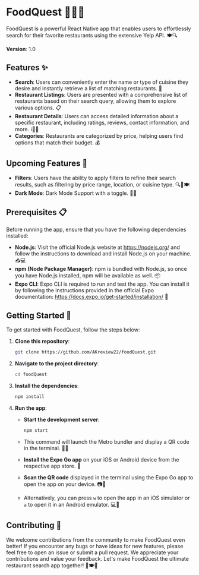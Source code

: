 # FoodQuest 🍔🌮🍕

FoodQuest is a powerful React Native app that enables users to effortlessly search for their favorite restaurants using the extensive Yelp API. 🍽️🔍

**Version**: 1.0

## Features ✨

- **Search**: Users can conveniently enter the name or type of cuisine they desire and instantly retrieve a list of matching restaurants. 🔎
- **Restaurant Listings**: Users are presented with a comprehensive list of restaurants based on their search query, allowing them to explore various options. 📋
- **Restaurant Details**: Users can access detailed information about a specific restaurant, including ratings, reviews, contact information, and more. ℹ️🏢📞
- **Categories**: Restaurants are categorized by price, helping users find options that match their budget. 💰

## Upcoming Features 🚀

- **Filters**: Users have the ability to apply filters to refine their search results, such as filtering by price range, location, or cuisine type. 🔍📍🍽️
- **Dark Mode**: Dark Mode Support with a toggle. 🌙🌓

## Prerequisites 📋

Before running the app, ensure that you have the following dependencies installed:

- **Node.js**: Visit the official Node.js website at https://nodejs.org/ and follow the instructions to download and install Node.js on your machine. 📥💻
- **npm (Node Package Manager)**: npm is bundled with Node.js, so once you have Node.js installed, npm will be available as well. 📦
- **Expo CLI**: Expo CLI is required to run and test the app. You can install it by following the instructions provided in the official Expo documentation: https://docs.expo.io/get-started/installation/ 📲

## Getting Started 🚀

To get started with FoodQuest, follow the steps below:

1. **Clone this repository**:

   ```bash
   git clone https://github.com/AKreview22/foodQuest.git
   ```

2. **Navigate to the project directory**:

   ```bash
   cd foodQuest
   ```

3. **Install the dependencies**:

   ```bash
   npm install
   ```

4. **Run the app**:

   - **Start the development server**:

     ```bash
     npm start
     ```

   - This command will launch the Metro bundler and display a QR code in the terminal. 🚀📱

   - **Install the Expo Go app** on your iOS or Android device from the respective app store. 📲

   - **Scan the QR code** displayed in the terminal using the Expo Go app to open the app on your device. 📷📱

   - Alternatively, you can press `w` to open the app in an iOS simulator or `a` to open it in an Android emulator. 💻📱

## Contributing 🤝

We welcome contributions from the community to make FoodQuest even better! If you encounter any bugs or have ideas for new features, please feel free to open an issue or submit a pull request. We appreciate your contributions and value your feedback. Let's make FoodQuest the ultimate restaurant search app together! 🌟🍽️🚀
